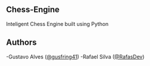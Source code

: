 ## Chess-Engine
Inteligent Chess Engine built using Python
## Authors
-Gustavo Alves ([@gusfring41](https://github.com/gusfring41))
-Rafael Silva ([@RafasDev](https://github.com/RafasDev))
